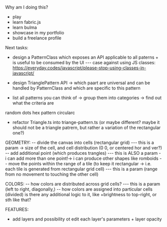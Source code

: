 Why am I doing this?

- play
- learn fabric.js
- learn bulma
- showcase in my portfolio
- build a freelance profile

Next tasks:

- design a PatternClass which exposes an API applicable to all paterns + is useful to be consumed by the UI
  --- case against using JS classes: https://everyday.codes/javascript/please-stop-using-classes-in-javascript/

- design TrianglePattern API -> which paart are universal and can be handled by PatternClass and which are specific to this pattern

- list all patterns you can think of -> group them into categories -> find out what the criteria are

random dots
hex pattern
circularc

- refactor Triangle.ts into triange-pattern.ts (or maybe different? maybe it should not be a triangle patrern, but rather a variation of the rectangular one?)

GEOMETRY:
-- divide the canvas into cells (rectangular grid)
--- this is a param -> size of the cell, and cell distribution (0 0, or centered hor and ver?)
-- add additional point (which produces trangles)
--- this is ALSO a param - i can add more than one point!-> i can produce other shapes like romboids
-- move the points within the range of a tile (to keep it rectangular -> i.e. each tile is generated from rectangular grid cell)
--- this is a param (range from no movement to touching the other cell)

COLORS:
-- how colors are distributed across grid cells?
--- this is a param (left to right, diagonally,)
-- how colors are assigned into particular cells (divided) is there any additional logic to it, like +brightness to top-right, or sth like that?

FEATURES:

- add layers and possibility ot edit each layer's parameters + layer opacity
